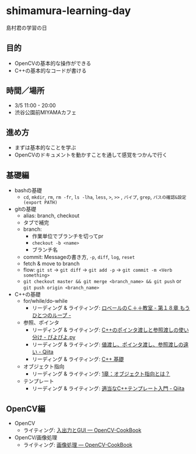 # shimamura-learning-day
島村君の学習の日

## 目的

- OpenCVの基本的な操作ができる
- C++の基本的なコードが書ける

## 時間／場所

- 3/5 11:00 - 20:00
- 渋谷公園前MIYAMAカフェ

## 進め方

- まずは基本的なことを学ぶ
- OpenCVのドキュメントを動かすことを通して感覚をつかんで行く

## 基礎編

- bashの基礎
  - `cd`, `mkdir`, `rm`, `rm -fr`, `ls -lha`, `less`, `>`, `>>` , `パイプ`, `grep`, `パスの確認&設定(export PATH)`
- gitの基礎
  - alias: branch, checkout
  - タブで補完
  - branch: 
    - 作業単位でブランチを切ってpr
    - `checkout -b <name>`
    - ブランチ名
  - commit: Messageの書き方, `-p`, `diff`, `log`, `reset`
  - fetch & move to branch
  - flow: `git st` -> `git diff` -> `git add -p` -> `git commit -m <Verb something>`
  - `git checkout master && git merge <branch_name> && git push` or `git push origin <branch_name>`
- C++の基礎
  - for/while/do-while
    - リーディング & ライティング: [ロベールのＣ＋＋教室 - 第１８章 もうひとつのループ -](http://www7b.biglobe.ne.jp/~robe/cpphtml/html01/cpp01018.html)
  - 参照、ポインタ
    - リーディング & ライティング: [C++のポインタ渡しと参照渡しの使い分け - ぴよぴよ.py](http://cocodrips.hateblo.jp/entry/2015/12/08/221722)
    - リーディング & ライティング: [値渡し、ポインタ渡し、参照渡しの違い - Qiita](http://qiita.com/Rompei/items/e70e3b453cb485858062)
    - リーディング & ライティング: [C++ 基礎](http://www.aerospace.sd.tmu.ac.jp/hydrodynamics/main/colums/CPP/pointer.html)
  - オブジェクト指向
    - リーディング & ライティング: [1章：オブジェクト指向とは？](http://www5c.biglobe.ne.jp/~ecb/cpp/01_01.html)
  - テンプレート
    - リーディング & ライティング: [適当なC++テンプレート入門 - Qiita](http://qiita.com/hal1437/items/b6deb22a88c76eeaf90c)

## OpenCV編

- OpenCV
  - ライティング: [入出力とGUI — OpenCV-CookBook](http://opencv.jp/cookbook/opencv_io.html)
- OpenCV/画像処理
  - ライティング: [画像処理 — OpenCV-CookBook](http://opencv.jp/cookbook/opencv_img.html)
